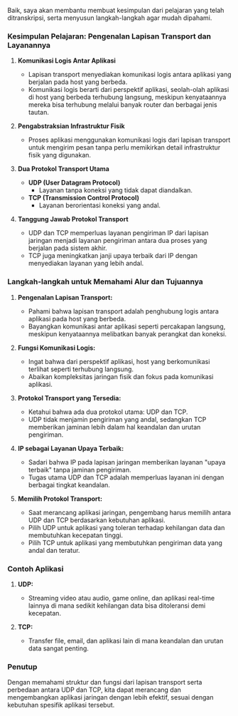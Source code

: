 Baik, saya akan membantu membuat kesimpulan dari pelajaran yang telah ditranskripsi, serta menyusun langkah-langkah agar mudah dipahami.

### Kesimpulan Pelajaran: Pengenalan Lapisan Transport dan Layanannya

1. **Komunikasi Logis Antar Aplikasi**
   - Lapisan transport menyediakan komunikasi logis antara aplikasi yang berjalan pada host yang berbeda.
   - Komunikasi logis berarti dari perspektif aplikasi, seolah-olah aplikasi di host yang berbeda terhubung langsung, meskipun kenyataannya mereka bisa terhubung melalui banyak router dan berbagai jenis tautan.

2. **Pengabstraksian Infrastruktur Fisik**
   - Proses aplikasi menggunakan komunikasi logis dari lapisan transport untuk mengirim pesan tanpa perlu memikirkan detail infrastruktur fisik yang digunakan.

3. **Dua Protokol Transport Utama**
   - **UDP (User Datagram Protocol)**
     - Layanan tanpa koneksi yang tidak dapat diandalkan.
   - **TCP (Transmission Control Protocol)**
     - Layanan berorientasi koneksi yang andal.

4. **Tanggung Jawab Protokol Transport**
   - UDP dan TCP memperluas layanan pengiriman IP dari lapisan jaringan menjadi layanan pengiriman antara dua proses yang berjalan pada sistem akhir.
   - TCP juga meningkatkan janji upaya terbaik dari IP dengan menyediakan layanan yang lebih andal.

### Langkah-langkah untuk Memahami Alur dan Tujuannya

1. **Pengenalan Lapisan Transport:**
   - Pahami bahwa lapisan transport adalah penghubung logis antara aplikasi pada host yang berbeda.
   - Bayangkan komunikasi antar aplikasi seperti percakapan langsung, meskipun kenyataannya melibatkan banyak perangkat dan koneksi.

2. **Fungsi Komunikasi Logis:**
   - Ingat bahwa dari perspektif aplikasi, host yang berkomunikasi terlihat seperti terhubung langsung.
   - Abaikan kompleksitas jaringan fisik dan fokus pada komunikasi aplikasi.

3. **Protokol Transport yang Tersedia:**
   - Ketahui bahwa ada dua protokol utama: UDP dan TCP.
   - UDP tidak menjamin pengiriman yang andal, sedangkan TCP memberikan jaminan lebih dalam hal keandalan dan urutan pengiriman.

4. **IP sebagai Layanan Upaya Terbaik:**
   - Sadari bahwa IP pada lapisan jaringan memberikan layanan "upaya terbaik" tanpa jaminan pengiriman.
   - Tugas utama UDP dan TCP adalah memperluas layanan ini dengan berbagai tingkat keandalan.

5. **Memilih Protokol Transport:**
   - Saat merancang aplikasi jaringan, pengembang harus memilih antara UDP dan TCP berdasarkan kebutuhan aplikasi.
   - Pilih UDP untuk aplikasi yang toleran terhadap kehilangan data dan membutuhkan kecepatan tinggi.
   - Pilih TCP untuk aplikasi yang membutuhkan pengiriman data yang andal dan teratur.

### Contoh Aplikasi

1. **UDP:**
   - Streaming video atau audio, game online, dan aplikasi real-time lainnya di mana sedikit kehilangan data bisa ditoleransi demi kecepatan.

2. **TCP:**
   - Transfer file, email, dan aplikasi lain di mana keandalan dan urutan data sangat penting.

### Penutup
Dengan memahami struktur dan fungsi dari lapisan transport serta perbedaan antara UDP dan TCP, kita dapat merancang dan mengembangkan aplikasi jaringan dengan lebih efektif, sesuai dengan kebutuhan spesifik aplikasi tersebut.